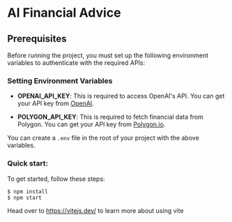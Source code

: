 # AI Financial Advice

## Prerequisites

Before running the project, you must set up the following environment variables to authenticate with the required APIs:

### Setting Environment Variables

* **OPENAI_API_KEY**: This is required to access OpenAI's API. You can get your API key from [OpenAI](https://platform.openai.com/signup/).

* **POLYGON_API_KEY**: This is required to fetch financial data from Polygon. You can get your API key from [Polygon.io](https://polygon.io/).

You can create a `.env` file in the root of your project with the above variables.

### Quick start:

To get started, follow these steps:

```
$ npm install
$ npm start
````

Head over to https://vitejs.dev/ to learn more about using vite
